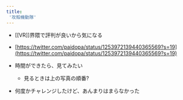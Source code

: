 ```yaml
---
title:
 '攻殻機動隊'
---
```


- [[VR]]界隈で評判が良いから気になる
- [https://twitter.com/paidopa/status/1253972139440365569?s=19](https://twitter.com/paidopa/status/1253972139440365569?s=19)
- 時間ができたら、見てみたい
    - 見るときは上の写真の順番?

- 何度かチャレンジしたけど、あんまりはまらなかった

